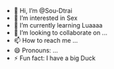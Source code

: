 - 👋 Hi, I’m @Sou-Dtrai
- 👀 I’m interested in Sex
- 🌱 I’m currently learning Luaaaa
- 💞️ I’m looking to collaborate on ...
- 📫 How to reach me ...
- 😄 Pronouns: ...
- ⚡ Fun fact: I have a big Duck

<!---
Sou-Dtrai/Sou-Dtrai is a ✨ special ✨ repository because its `README.md` (this file) appears on your GitHub profile.
You can click the Preview link to take a look at your changes.
--->
